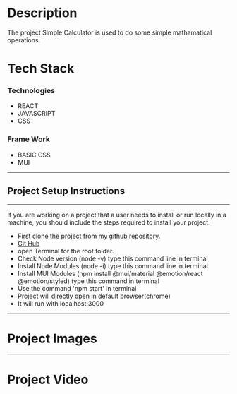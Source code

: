 # Description
The project Simple Calculator is used to do some simple mathamatical operations.
# Tech Stack
  ### Technologies
   * REACT
   * JAVASCRIPT
   * CSS
   ### Frame Work
   * BASIC CSS
   * MUI
---

## Project Setup Instructions
---
If you are working on a project that a user needs to install or run locally in a machine, you should include the steps required to install your project.
* First clone the project from my github repository.
* [Git Hub ](https://github.com/vinodkumarre/simple-calculator "Simple Calculator")
* open Terminal for the root folder.
* Check Node version (node -v) type this command line in terminal
* Install Node Modules (node -i) type this command line in terminal
* Install MUI Modules (npm install @mui/material @emotion/react @emotion/styled) type this command in terminal
* Use the command 'npm start' in terminal
* Project will directly open in default browser(chrome)
* It will run with localhost:3000    
---
# Project Images
 

---

# Project Video


